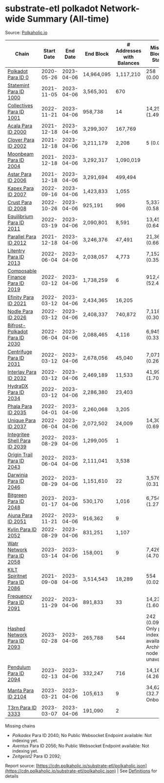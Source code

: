 # substrate-etl polkadot Network-wide Summary (All-time)

Source: [Polkaholic.io](https://polkaholic.io)


| Chain            | Start Date | End Date | End Block | # Addresses with Balances | Missing Blocks / Status |
| ---------------- | ---------- | ---------| --------- | ------------------------- | ----------------------- |
| [Polkadot Para ID 0](/polkadot/0-polkadot) | 2020-05-26 | 2023-04-06 | 14,964,095 |  1,117,210 | 258 (0.00%)  |
| [Statemint Para ID 1000](/polkadot/1000-statemint) | 2021-11-05 | 2023-04-06 | 3,565,301 |  670 |    |
| [Collectives Para ID 1001](/polkadot/1001-collectives) | 2022-11-21 | 2023-04-06 | 958,738 |  14 | 14,253 (1.49%)  |
| [Acala Para ID 2000](/polkadot/2000-acala) | 2021-12-18 | 2023-04-06 | 3,299,307 |  167,769 |    |
| [Clover Para ID 2002](/polkadot/2002-clover) | 2021-12-18 | 2023-04-06 | 3,211,179 |  2,208 | 5 (0.00%)  |
| [Moonbeam Para ID 2004](/polkadot/2004-moonbeam) | 2021-12-18 | 2023-04-06 | 3,292,317 |  1,090,019 |    |
| [Astar Para ID 2006](/polkadot/2006-astar) | 2021-12-18 | 2023-04-06 | 3,291,694 |  499,494 |    |
| [Kapex Para ID 2007](/polkadot/2007-kapex) | 2022-09-16 | 2023-04-06 | 1,423,833 |  1,055 |    |
| [Crust Para ID 2008](/polkadot/2008-crust) | 2022-10-26 | 2023-04-06 | 925,191 |  996 | 5,337 (0.58%)  |
| [Equilibrium Para ID 2011](/polkadot/2011-equilibrium) | 2022-03-19 | 2023-04-06 | 2,090,801 |  8,591 | 13,459 (0.64%)  |
| [Parallel Para ID 2012](/polkadot/2012-parallel) | 2021-12-18 | 2023-04-06 | 3,246,376 |  47,491 | 21,367 (0.66%)  |
| [Litentry Para ID 2013](/polkadot/2013-litentry) | 2022-06-04 | 2023-04-06 | 2,038,057 |  4,773 | 7,152 (0.35%)  |
| [Composable Finance Para ID 2019](/polkadot/2019-composable) | 2022-03-12 | 2023-04-06 | 1,738,259 |  6 | 912,458 (52.49%)  |
| [Efinity Para ID 2021](/polkadot/2021-efinity) | 2022-03-12 | 2023-04-06 | 2,434,365 |  16,205 |    |
| [Nodle Para ID 2026](/polkadot/2026-nodle) | 2022-03-12 | 2023-04-06 | 2,408,337 |  740,872 | 7,118 (0.30%)  |
| [Bifrost-Polkadot Para ID 2030](/polkadot/2030-bifrost-dot) | 2022-06-04 | 2023-04-06 | 2,088,465 |  4,116 | 6,945 (0.33%)  |
| [Centrifuge Para ID 2031](/polkadot/2031-centrifuge) | 2022-03-12 | 2023-04-06 | 2,678,056 |  45,040 | 7,071 (0.26%)  |
| [Interlay Para ID 2032](/polkadot/2032-interlay) | 2022-03-12 | 2023-04-06 | 2,469,189 |  11,533 | 41,998 (1.70%)  |
| [HydraDX Para ID 2034](/polkadot/2034-hydradx) | 2022-03-12 | 2023-04-06 | 2,286,380 |  23,403 |    |
| [Phala Para ID 2035](/polkadot/2035-phala) | 2022-04-01 | 2023-04-06 | 2,260,068 |  3,205 |    |
| [Unique Para ID 2037](/polkadot/2037-unique) | 2022-06-04 | 2023-04-06 | 2,072,502 |  24,009 | 14,301 (0.69%)  |
| [Integritee Shell Para ID 2039](/polkadot/2039-integritee-shell) | 2022-08-29 | 2023-04-06 | 1,299,005 |  1 |    |
| [Origin Trail Para ID 2043](/polkadot/2043-origintrail) | 2022-06-04 | 2023-04-06 | 2,111,041 |  3,538 |    |
| [Darwinia Para ID 2046](/polkadot/2046-darwinia) | 2022-08-29 | 2023-04-06 | 1,151,610 |  22 | 3,576 (0.31%)  |
| [Bitgreen Para ID 2048](/polkadot/2048-bitgreen) | 2023-01-17 | 2023-04-06 | 530,170 |  1,016 | 6,754 (1.27%)  |
| [Ajuna Para ID 2051](/polkadot/2051-ajuna) | 2022-11-21 | 2023-04-06 | 916,362 |  9 |    |
| [Kylin Para ID 2052](/polkadot/2052-kylin) | 2022-08-29 | 2023-04-06 | 831,251 |  1,107 |    |
| [Watr Network Para ID 2058](/polkadot/2058-watr) | 2023-03-14 | 2023-04-06 | 158,001 |  9 | 7,426 (4.70%)  |
| [KILT Spiritnet Para ID 2086](/polkadot/2086-kilt) | 2021-09-08 | 2023-04-06 | 3,514,543 |  18,289 | 554 (0.02%)  |
| [Frequency Para ID 2091](/polkadot/2091-frequency) | 2022-11-29 | 2023-04-06 | 891,833 |  33 | 14,231 (1.60%)  |
| [Hashed Network Para ID 2093](/polkadot/2093-hashed) | 2023-02-28 | 2023-04-06 | 265,788 |  544 | 242 (0.09%) Only partial index available: Archive node unavailable |
| [Pendulum Para ID 2094](/polkadot/2094-pendulum) | 2023-02-13 | 2023-04-06 | 332,247 |  716 | 14,164 (4.26%)  |
| [Manta Para ID 2104](/polkadot/2104-manta) | 2023-03-21 | 2023-04-06 | 105,613 |  9 | 34,621 (32.78%) Onboarding |
| [T3rn Para ID 3333](/polkadot/3333-t3rn) | 2023-03-07 | 2023-04-06 | 191,090 |  2 |    |

Missing chains


* *Polkadex* Para ID 2040; No Public Websocket Endpoint available: Not indexing yet.
* *Aventus* Para ID 2056; No Public Websocket Endpoint available: Not indexing yet.
* *Zeitgeist2* Para ID 2092; 

Report source: [https://cdn.polkaholic.io/substrate-etl/polkaholic.json](https://cdn.polkaholic.io/substrate-etl/polkaholic.json) | See [Definitions](/DEFINITIONS.md) for details
